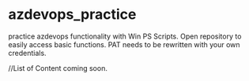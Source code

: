 # azdevops_practice
 practice azdevops functionality with Win PS Scripts.
 Open repository to easily access basic functions.
 PAT needs to be rewritten with your own credentials.

//List of Content coming soon.
